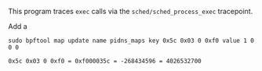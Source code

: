 This program traces `exec` calls via the `sched/sched_process_exec` tracepoint.

Add a 
```
sudo bpftool map update name pidns_maps key 0x5c 0x03 0 0xf0 value 1 0 0 0

0x5c 0x03 0 0xf0 = 0xf000035c = -268434596 = 4026532700
```
